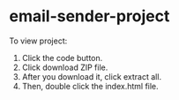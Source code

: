 # email-sender-project

To view project:

1. Click the code button.
2. Click download ZIP file.
3. After you download it, click extract all.
4. Then, double click the index.html file.
